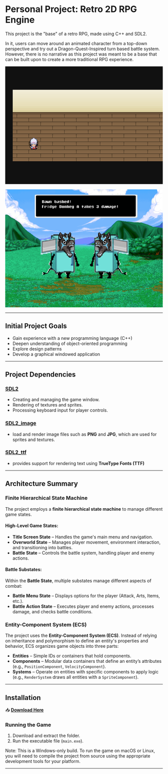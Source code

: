 # Personal Project: Retro 2D RPG Engine

This project is the "base" of a retro RPG, made using C++ and SDL2. 

In it, users can move around an animated character from a top-down perspective and try out a Dragon-Quest-Inspired turn based battle system. However, there is no narrative as this project was meant to be a base that can be built upon to create a more traditional RPG experience.

![Game Screenshot](assets/game_screenshot1.png)

![Game Screenshot](assets/game_screenshot2.png)

---

## Initial Project Goals
- Gain experience with a new programming language (C++)
- Deepen understanding of object-oriented programming
- Explore design patterns
- Develop a graphical windowed application

---

## Project Dependencies   

### [SDL2](https://www.libsdl.org/)   
- Creating and managing the game window.  
- Rendering of textures and sprites.  
- Processing keyboard input for player controls.  

### [SDL2_image](https://wiki.libsdl.org/SDL2_image/FrontPage)
- load and render image files such as **PNG** and **JPG**, which are used for sprites and textures.  

### [SDL2_ttf](https://wiki.libsdl.org/SDL2_ttf/FrontPage)  
- provides support for rendering text using **TrueType Fonts (TTF)**

---

## Architecture Summary

### Finite Hierarchical State Machine  
The project employs a **finite hierarchical state machine** to manage different game states.  

#### High-Level Game States:  
- **Title Screen State** – Handles the game's main menu and navigation.  
- **Overworld State** – Manages player movement, environment interaction, and transitioning into battles.  
- **Battle State** – Controls the battle system, handling player and enemy actions.  

#### Battle Substates:  
Within the **Battle State**, multiple substates manage different aspects of combat:  
- **Battle Menu State** – Displays options for the player (Attack, Arts, Items, etc.).  
- **Battle Action State** – Executes player and enemy actions, processes damage, and checks battle conditions.  
  
### Entity-Component System (ECS)

The project uses the **Entity-Component System (ECS)**. Instead of relying on inheritance and polymorphism to define an entity's properties and behavior, ECS organizes game objects into three parts:  

- **Entities** – Simple IDs or containers that hold components.  
- **Components** – Modular data containers that define an entity’s attributes (e.g., `PositionComponent`, `VelocityComponent`).  
- **Systems** – Operate on entities with specific components to apply logic (e.g., `RenderSystem` draws all entities with a `SpriteComponent`).  

---

## Installation  

📥 **[Download Here](https://www.dropbox.com/scl/fo/9kia20ech62zgu7mp1nip/AHGJjZdBeRL2JXMxrG5I6-4?rlkey=zfyrtyikm9fu388mgixgqwse0&st=skxyd0ph&dl=0)**  

### Running the Game  
1. Download and extract the folder.  
2. Run the executable file (`main.exe`).  

Note: This is a Windows-only build. To run the game on macOS or Linux, you will need to compile the project from source using the appropriate development tools for your platform.

---
